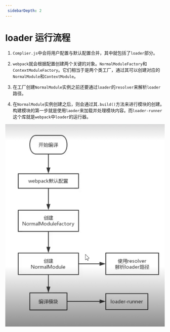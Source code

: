 ```yaml
---
 sidebarDepth: 2
---
```



# loader 运行流程

1. `Complier.js`中会将用户配置与默认配置合并，其中就包括了`loader`部分。

2. `webpack`就会根据配置创建两个关键的对象。`NormalModuleFactory`和`ContextModuleFactory`。它们相当于是两个类工厂，通过其可以创建对应的`NormalModule`和`ContextModule`。

3. 在工厂创建`NormalModule`实例之前还要通过`loader`的`resolver`来解析`loader`路径。

4. 在`NormalModule`实例创建之后，则会通过其`.build()`方法来进行模块的创建。构建模块的第一步就是使用`laoder`来加载并处理模块内容。而`loader-runner`这个库就是`webpack`中`loader`的运行器。

![webpack-loader](../images/webpack-loader.png)